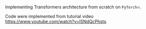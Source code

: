 Implementing Transformers architecture from scratch on `PyTorch🔥`.

Code were implemented from tutorial video https://www.youtube.com/watch?v=ISNdQcPhsts.
